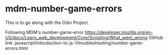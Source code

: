# mdm-number-game-errors

This is to go along with the Odin Project. 

Following MDM's number-game-error
https://developer.mozilla.org/en-US/docs/Learn_web_development/Core/Scripting/What_went_wrong
GitHub link: javascript/introduction-to-js-1/troubleshooting/number-game-errors.html

